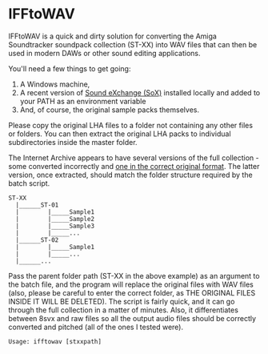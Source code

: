 # IFFtoWAV

IFFtoWAV is a quick and dirty solution for converting the Amiga Soundtracker soundpack collection (ST-XX) into WAV files that can then be used in modern DAWs or other sound editing applications.

You'll need a few things to get going: 
1. A Windows machine,
2. A recent version of [Sound eXchange (SoX)](http://sox.sourceforge.net/) installed locally and added to your PATH as an environment variable
3. And, of course, the original sample packs themselves. 

Please copy the original LHA files to a folder not containing any other files or folders. You can then extract the original LHA packs to individual subdirectories inside the master folder.

The Internet Archive appears to have several versions of the full collection - some converted incorrectly and [one in the correct original format](https://archive.org/details/AmigaSTXX). The latter version, once extracted, should match the folder structure required by the batch script.

```
ST-XX
  |______ST-01
  |        |_____Sample1
  |        |_____Sample2
  |        |_____Sample3
  |        |_____...
  |______ST-02
  |        |_____Sample1
  |        |_____...
  |______...
```

Pass the parent folder path (ST-XX in the above example) as an argument to the batch file, and the program will replace the original files with WAV files (also, please be careful to enter the correct folder, as THE ORIGINAL FILES INSIDE IT WILL BE DELETED). 
The script is fairly quick, and it can go through the full collection in a matter of minutes. Also, it differentiates between 8svx and raw files so all the output audio files should be correctly converted and pitched (all of the ones I tested were).

```
Usage: ifftowav [stxxpath]
```

